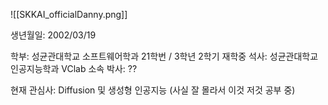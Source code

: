 ![[SKKAI_officialDanny.png]]

생년월일: 2002/03/19

학부: 성균관대학교 소프트웨어학과 21학번 / 3학년 2학기 재학중
석사: 성균관대학교 인공지능학과 VClab 소속
박사: ??

현재 관심사: Diffusion 및 생성형 인공지능 
(사실 잘 몰라서 이것 저것 공부 중)
